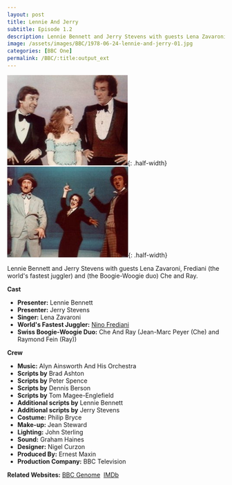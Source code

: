 ```yaml
---
layout: post
title: Lennie And Jerry
subtitle: Episode 1.2
description: Lennie Bennett and Jerry Stevens with guests Lena Zavaroni, Frediani (the world's fastest juggler) and (the Boogie-Woogie duo) Che and Ray.
image: /assets/images/BBC/1978-06-24-lennie-and-jerry-01.jpg
categories: [BBC One]
permalink: /BBC/:title:output_ext
---
```


![From left to right: Jerry Stevens, Lena Zavaroni, Lennie Bennett](/assets/images/BBC/1978-06-24-lennie-and-jerry-01.jpg "From left to right: Jerry Stevens, Lena Zavaroni, Lennie Bennett"){: .half-width}
![Lena performs as Groucho Marx](/assets/images/BBC/1978-06-24-lennie-and-jerry-02.jpg "Lena performs as Groucho Marx"){: .half-width}

Lennie Bennett and Jerry Stevens with guests Lena Zavaroni, Frediani (the world's fastest juggler) and (the Boogie-Woogie duo) Che and Ray.

**Cast**
* **Presenter:** Lennie Bennett
* **Presenter:** Jerry Stevens
* **Singer:** Lena Zavaroni
* **World's Fastest Juggler:** <a href="http://www.gotofirstclass.com/talentroster.talent_8079C83BFECD7552CCC23E36366E38D8.htm">Nino Frediani</a>
* **Swiss Boogie-Woogie Duo:** Che And Ray (Jean-Marc Peyer (Che) and Raymond Fein (Ray))

**Crew**
* **Music:** Alyn Ainsworth And His Orchestra
* **Scripts by** Brad Ashton
* **Scripts by** Peter Spence
* **Scripts by** Dennis Berson
* **Scripts by** Tom Magee-Englefield
* **Additional scripts by** Lennie Bennett
* **Additional scripts by** Jerry Stevens
* **Costume:** Philip Bryce
* **Make-up:** Jean Steward
* **Lighting:** John Sterling
* **Sound:** Graham Haines
* **Designer:** Nigel Curzon
* **Produced By:** Ernest Maxin
* **Production Company:** BBC Television

**Related Websites:**
<span class="post-categories">[BBC Genome](http://genome.ch.bbc.co.uk/24a97b2f682f4f67827460990ab935b7)&nbsp;
[IMDb](http://www.imdb.com/title/tt1688860)</span>
